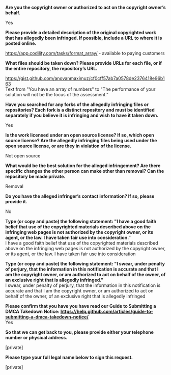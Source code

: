 **Are you the copyright owner or authorized to act on the copyright owner’s behalf.**
 
Yes

**Please provide a detailed description of the original copyrighted work that has allegedly been infringed. If possible, include a URL to where it is posted online.**
 
https://app.codility.com/tasks/format_array/ - available to paying customers

**What files should be taken down? Please provide URLs for each file, or if the entire repository, the repository’s URL.**
 
https://gist.github.com/anovanmaximuz/cf0cff57ab7a0578de2376418e96b163   
Text from "You have an array of numbers" to "The performance of your solution will not be the focus of the assessment."

**Have you searched for any forks of the allegedly infringing files or repositories? Each fork is a distinct repository and must be identified separately if you believe it is infringing and wish to have it taken down.**
 
Yes

**Is the work licensed under an open source license? If so, which open source license? Are the allegedly infringing files being used under the open source license, or are they in violation of the license.**
 
Not open source

**What would be the best solution for the alleged infringement? Are there specific changes the other person can make other than removal? Can the repository be made private.**
 
Removal

**Do you have the alleged infringer’s contact information? If so, please provide it.**
 
No

**Type (or copy and paste) the following statement: "I have a good faith belief that use of the copyrighted materials described above on the infringing web pages is not authorized by the copyright owner, or its agent, or the law. I have taken fair use into consideration."**   
I have a good faith belief that use of the copyrighted materials described above on the infringing web pages is not authorized by the copyright owner, or its agent, or the law. I have taken fair use into consideration

**Type (or copy and paste) the following statement: "I swear, under penalty of perjury, that the information in this notification is accurate and that I am the copyright owner, or am authorized to act on behalf of the owner, of an exclusive right that is allegedly infringed."**  
I swear, under penalty of perjury, that the information in this notification is accurate and that I am the copyright owner, or am authorized to act on behalf of the owner, of an exclusive right that is allegedly infringed

**Please confirm that you have you have read our Guide to Submitting a DMCA Takedown Notice: https://help.github.com/articles/guide-to-submitting-a-dmca-takedown-notice/**  
Yes

**So that we can get back to you, please provide either your telephone number or physical address.**
 
[private]  

**Please type your full legal name below to sign this request.**
 
[private]  
